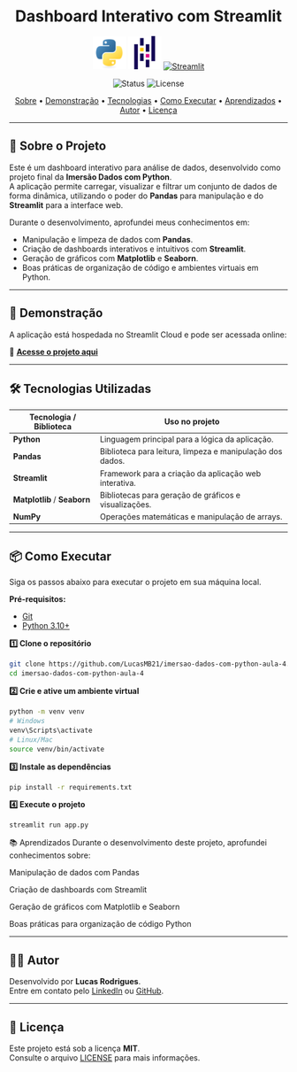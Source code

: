 <h1 align="center">Dashboard Interativo com Streamlit</h1>

<p align="center" id="badges">
  <a href="https://www.python.org/" target="_blank"><img src="https://raw.githubusercontent.com/devicons/devicon/master/icons/python/python-original.svg" alt="Python" width="60" height="60"/></a>
  <a href="https://pandas.pydata.org/" target="_blank"><img src="https://raw.githubusercontent.com/devicons/devicon/master/icons/pandas/pandas-original.svg" alt="Pandas" width="60" height="60"/></a>
  <a href="https://streamlit.io/" target="_blank"><img src="https://streamlit.io/images/brand/streamlit-mark-color.png" alt="Streamlit" width="60" height="60"/></a>
</p>

<p align="center">
  <img alt="Status" src="https://img.shields.io/badge/Status-Concluído-green?style=for-the-badge">
  <img alt="License" src="https://img.shields.io/badge/License-MIT-green?style=for-the-badge">
</p>

<p align="center">
  <a href="#-sobre-o-projeto">Sobre</a> •
  <a href="#-demonstração">Demonstração</a> •
  <a href="#-tecnologias-utilizadas">Tecnologias</a> •
  <a href="#-como-executar">Como Executar</a> •
  <a href="#-aprendizados">Aprendizados</a> •
  <a href="#-autor">Autor</a> •
  <a href="#-licença">Licença</a>
</p>

---

## 📖 Sobre o Projeto

Este é um dashboard interativo para análise de dados, desenvolvido como projeto final da **Imersão Dados com Python**.  
A aplicação permite carregar, visualizar e filtrar um conjunto de dados de forma dinâmica, utilizando o poder do **Pandas** para manipulação e do **Streamlit** para a interface web.

Durante o desenvolvimento, aprofundei meus conhecimentos em:
- Manipulação e limpeza de dados com **Pandas**.
- Criação de dashboards interativos e intuitivos com **Streamlit**.
- Geração de gráficos com **Matplotlib** e **Seaborn**.
- Boas práticas de organização de código e ambientes virtuais em Python.

---

## 🚀 Demonstração

A aplicação está hospedada no Streamlit Cloud e pode ser acessada online:

📍 **[Acesse o projeto aqui](https://lucasmb21-imersao-dados-com-python-aula-4app-arghnb.streamlit.app/)**

---

## 🛠️ Tecnologias Utilizadas

| Tecnologia / Biblioteca | Uso no projeto |
|------------------------|----------------|
| **Python** | Linguagem principal para a lógica da aplicação. |
| **Pandas** | Biblioteca para leitura, limpeza e manipulação dos dados. |
| **Streamlit** | Framework para a criação da aplicação web interativa. |
| **Matplotlib** / **Seaborn** | Bibliotecas para geração de gráficos e visualizações. |
| **NumPy** | Operações matemáticas e manipulação de arrays. |

---

## 📦 Como Executar

Siga os passos abaixo para executar o projeto em sua máquina local.

**Pré-requisitos:**
- [Git](https://git-scm.com/)
- [Python 3.10+](https://www.python.org/downloads/)

**1️⃣ Clone o repositório**
```bash
git clone https://github.com/LucasMB21/imersao-dados-com-python-aula-4.git
cd imersao-dados-com-python-aula-4
```

**2️⃣ Crie e ative um ambiente virtual**
```bash
python -m venv venv
# Windows
venv\Scripts\activate
# Linux/Mac
source venv/bin/activate
```

**3️⃣ Instale as dependências**
```bash
pip install -r requirements.txt
```

**4️⃣ Execute o projeto**
```bash
streamlit run app.py
```

📚 Aprendizados
Durante o desenvolvimento deste projeto, aprofundei conhecimentos sobre:

Manipulação de dados com Pandas

Criação de dashboards com Streamlit

Geração de gráficos com Matplotlib e Seaborn

Boas práticas para organização de código Python

---

## 👨‍💻 Autor

Desenvolvido por **Lucas Rodrigues**.  
Entre em contato pelo [LinkedIn](https://www.linkedin.com/in/lucasmb21/) ou [GitHub](https://github.com/LucasMB21).

---

## 📄 Licença

Este projeto está sob a licença **MIT**.  
Consulte o arquivo [LICENSE](LICENSE) para mais informações.

